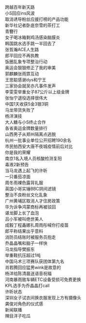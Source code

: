 跨越百年新天路  
小S回应ins风波  
取消诱导粉丝应援打榜的产品功能  
新华社记者卧底奈雪的茶打工  
青簪行  
女子喝冰箱剩鸡汤感染脑膜炎  
韩国跳水选手跳一半回去了  
张哲瀚ACE人生路  
郎平回应不再执教  
饭圈乱象专项整治行动  
奥运会狠狠修正了我的审美  
郭麒麟张雨霏互动  
王思聪感谢dys和宁王  
三家协会就吴亦凡事件发声  
李雯雯举重女子87公斤以上级金牌  
张怡宁退役选择很伟大  
中国1天收获5金3银3铜  
马龙带货失败了  
杨洋演技  
大人糖与小S终止合作  
各省奥运金牌数量排行  
山西男子从郑州隔离点逃脱  
杭州一批事业单位公开招聘190余名  
市民拍西安大唐不夜城疫情前后对比  
你是我的荣耀  
南京1名入境人员核酸检测复阳  
毒液2新预告  
当马龙遇上起飞的许昕  
一只番茄凉面  
周冬雨裸色露背礼服  
英国小哥实锤BBC阴间滤镜  
整治不良粉丝文化乱象  
广州黄埔区取消人才住房政策  
华为诉争鸿蒙商标再被驳回  
谌龙脚上长了血泡  
吕小军被叫绝世美人  
成毅丁程鑫娜扎周雨彤喊你打疫苗  
郎平称结果出乎意料  
消防员结账时被服务员抱走  
乔晶晶嘴和脑子一样快  
马龙指导樊振东  
举重鞋抗压超过1吨  
中国马术三项赛队获团体第九名  
肖若腾回应猛男wink是故意的  
杨洋给陈清晨送语音祝福  
河南暴雨致车辆ETC设备受损可免费更换  
KPL选手为乔晶晶打call  
许昕状态  
深圳女子试衣间换衣服发现上方有摄像头  
龚俊对角色的仪式感  
新闻联播  
辣目洋子吃瓜  

